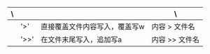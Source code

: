 | \   |      |                               | \              |
| --- | ---- | ----------------------------- | -------------- |
|     | '>'  | 直接覆盖文件内容写入，覆盖写w | 内容 > 文件名  |
|     | '>>' | 在文件末尾写入，追加写a       | 内容 >> 文件名 |

